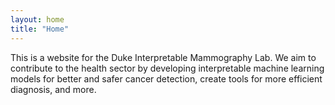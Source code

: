 ```yaml
---
layout: home
title: "Home"
---
```


This is a website for the Duke Interpretable Mammography Lab. We aim to contribute to the health sector by developing interpretable machine learning models for better and safer cancer detection, create tools for more efficient diagnosis, and more. 

